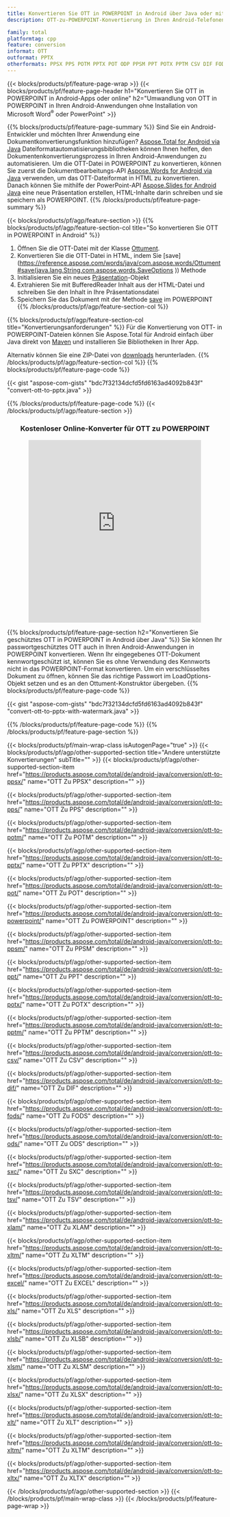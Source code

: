 ```yaml
---
title: Konvertieren Sie OTT in POWERPOINT in Android über Java oder mit dem kostenlosen Online Converter
description: OTT-zu-POWERPOINT-Konvertierung in Ihren Android-Telefonen ohne Verwendung von Microsoft Word of PowerPoint oder online. Testen Sie schnell den kostenlosen CSV-zu-DOC-Online-Konverter, bevor Sie den Code integrieren.

family: total
platformtag: cpp
feature: conversion
informat: OTT
outformat: PPTX
otherformats: PPSX PPS POTM PPTX POT ODP PPSM PPT POTX PPTM CSV DIF FODS ODS SXC TSV XLAM XLTM EXCEL XLS XLSB XLSM XLSX XLT XLTM XLTX
---
```

{{< blocks/products/pf/feature-page-wrap >}}
{{< blocks/products/pf/feature-page-header h1="Konvertieren Sie OTT in POWERPOINT in Android-Apps oder online" h2="Umwandlung von OTT in POWERPOINT in Ihren Android-Anwendungen ohne Installation von Microsoft Word<sup>&reg;</sup> oder PowerPoint" >}}

{{% blocks/products/pf/feature-page-summary %}}
Sind Sie ein Android-Entwickler und möchten Ihrer Anwendung eine Dokumentkonvertierungsfunktion hinzufügen? [Aspose.Total for Android via Java](https://products.aspose.com/total/android-java/) Dateiformatautomatisierungsbibliotheken können Ihnen helfen, den Dokumentenkonvertierungsprozess in Ihren Android-Anwendungen zu automatisieren. Um die OTT-Datei in POWERPOINT zu konvertieren, können Sie zuerst die Dokumentbearbeitungs-API [Aspose.Words for Android via Java](https://products.aspose.com/words/android-java/) verwenden, um das OTT-Dateiformat in HTML zu konvertieren. Danach können Sie mithilfe der PowerPoint-API [Aspose.Slides for Android Java](https://products.aspose.com/slides/android-java/) eine neue Präsentation erstellen, HTML-Inhalte darin schreiben und sie speichern als POWERPOINT. 
{{% /blocks/products/pf/feature-page-summary  %}}

{{< blocks/products/pf/agp/feature-section >}}
{{% blocks/products/pf/agp/feature-section-col title="So konvertieren Sie OTT in POWERPOINT in Android" %}}
1. Öffnen Sie die OTT-Datei mit der Klasse [Ottument](https://reference.aspose.com/words/java/com.aspose.words/Ottument).
2. Konvertieren Sie die OTT-Datei in HTML, indem Sie [save](https://reference.aspose.com/words/java/com.aspose.words/Ottument#save(java.lang.String,com.aspose.words.SaveOptions )) Methode
3. Initialisieren Sie ein neues [Präsentation](https://reference.aspose.com/slides/java/com.aspose.slides/Presentation)-Objekt
5. Extrahieren Sie mit BufferedReader Inhalt aus der HTML-Datei und schreiben Sie den Inhalt in Ihre Präsentationsdatei
6. Speichern Sie das Dokument mit der Methode [save](https://reference.aspose.com/slides/java/com.aspose.slides/Presentation#save-java.io.OutputStream-int-) im POWERPOINT
{{% /blocks/products/pf/agp/feature-section-col %}}

{{% blocks/products/pf/agp/feature-section-col title="Konvertierungsanforderungen" %}}
Für die Konvertierung von OTT- in POWERPOINT-Dateien können Sie Aspose.Total für Android einfach über Java direkt von [Maven](https://releases.aspose.com/total/java/) und installieren Sie Bibliotheken in Ihrer App.

Alternativ können Sie eine ZIP-Datei von [downloads](https://releases.aspose.comtotal/androidjava) herunterladen.
{{% /blocks/products/pf/agp/feature-section-col %}}
{{% blocks/products/pf/feature-page-code %}}

{{< gist "aspose-com-gists" "bdc7f32134dcfd5fd6163ad4092b843f" "convert-ott-to-pptx.java" >}}



{{% /blocks/products/pf/feature-page-code %}}
{{< /blocks/products/pf/agp/feature-section >}}
<div class="container-fluid agp-content bg-white aboutfile box-1 vh100 section nopbtm">
<div class=container>
<div class=row>
<div class="demobox tc col-md-12 padding-0" align="center">

<h3>Kostenloser Online-Konverter für OTT zu POWERPOINT</h3>

<iframe style="border: none; height: 426px;" scrolling="no" src="https://total-conversion-app-65z5r2lp.qa.k8s.dynabic.com/?to=pptx&from=ott" id="child-iframe" width="80%"></iframe>

</div></div>
</div></div>

{{% blocks/products/pf/feature-page-section  h2="Konvertieren Sie geschütztes OTT in POWERPOINT in Android über Java" %}}
Sie können Ihr passwortgeschütztes OTT auch in Ihren Android-Anwendungen in POWERPOINT konvertieren. Wenn Ihr eingegebenes OTT-Dokument kennwortgeschützt ist, können Sie es ohne Verwendung des Kennworts nicht in das POWERPOINT-Format konvertieren. Um ein verschlüsseltes Dokument zu öffnen, können Sie das richtige Passwort im LoadOptions-Objekt setzen und es an den Ottument-Konstruktor übergeben.
{{% blocks/products/pf/feature-page-code %}}

{{< gist "aspose-com-gists" "bdc7f32134dcfd5fd6163ad4092b843f" "convert-ott-to-pptx-with-watermark.java" >}}

{{% /blocks/products/pf/feature-page-code  %}}
{{% /blocks/products/pf/feature-page-section %}}

{{< blocks/products/pf/main-wrap-class isAutogenPage="true" >}}
{{< blocks/products/pf/agp/other-supported-section title="Andere unterstützte Konvertierungen" subTitle="" >}}
{{< blocks/products/pf/agp/other-supported-section-item href="https://products.aspose.com/total/de/android-java/conversion/ott-to-ppsx/" name="OTT Zu PPSX" description="" >}}

{{< blocks/products/pf/agp/other-supported-section-item href="https://products.aspose.com/total/de/android-java/conversion/ott-to-pps/" name="OTT Zu PPS" description="" >}}

{{< blocks/products/pf/agp/other-supported-section-item href="https://products.aspose.com/total/de/android-java/conversion/ott-to-potm/" name="OTT Zu POTM" description="" >}}

{{< blocks/products/pf/agp/other-supported-section-item href="https://products.aspose.com/total/de/android-java/conversion/ott-to-pptx/" name="OTT Zu PPTX" description="" >}}

{{< blocks/products/pf/agp/other-supported-section-item href="https://products.aspose.com/total/de/android-java/conversion/ott-to-pot/" name="OTT Zu POT" description="" >}}

{{< blocks/products/pf/agp/other-supported-section-item href="https://products.aspose.com/total/de/android-java/conversion/ott-to-powerpoint/" name="OTT Zu POWERPOINT" description="" >}}

{{< blocks/products/pf/agp/other-supported-section-item href="https://products.aspose.com/total/de/android-java/conversion/ott-to-ppsm/" name="OTT Zu PPSM" description="" >}}

{{< blocks/products/pf/agp/other-supported-section-item href="https://products.aspose.com/total/de/android-java/conversion/ott-to-ppt/" name="OTT Zu PPT" description="" >}}

{{< blocks/products/pf/agp/other-supported-section-item href="https://products.aspose.com/total/de/android-java/conversion/ott-to-potx/" name="OTT Zu POTX" description="" >}}

{{< blocks/products/pf/agp/other-supported-section-item href="https://products.aspose.com/total/de/android-java/conversion/ott-to-pptm/" name="OTT Zu PPTM" description="" >}}

{{< blocks/products/pf/agp/other-supported-section-item href="https://products.aspose.com/total/de/android-java/conversion/ott-to-csv/" name="OTT Zu CSV" description="" >}}

{{< blocks/products/pf/agp/other-supported-section-item href="https://products.aspose.com/total/de/android-java/conversion/ott-to-dif/" name="OTT Zu DIF" description="" >}}

{{< blocks/products/pf/agp/other-supported-section-item href="https://products.aspose.com/total/de/android-java/conversion/ott-to-fods/" name="OTT Zu FODS" description="" >}}

{{< blocks/products/pf/agp/other-supported-section-item href="https://products.aspose.com/total/de/android-java/conversion/ott-to-ods/" name="OTT Zu ODS" description="" >}}

{{< blocks/products/pf/agp/other-supported-section-item href="https://products.aspose.com/total/de/android-java/conversion/ott-to-sxc/" name="OTT Zu SXC" description="" >}}

{{< blocks/products/pf/agp/other-supported-section-item href="https://products.aspose.com/total/de/android-java/conversion/ott-to-tsv/" name="OTT Zu TSV" description="" >}}

{{< blocks/products/pf/agp/other-supported-section-item href="https://products.aspose.com/total/de/android-java/conversion/ott-to-xlam/" name="OTT Zu XLAM" description="" >}}

{{< blocks/products/pf/agp/other-supported-section-item href="https://products.aspose.com/total/de/android-java/conversion/ott-to-xltm/" name="OTT Zu XLTM" description="" >}}

{{< blocks/products/pf/agp/other-supported-section-item href="https://products.aspose.com/total/de/android-java/conversion/ott-to-excel/" name="OTT Zu EXCEL" description="" >}}

{{< blocks/products/pf/agp/other-supported-section-item href="https://products.aspose.com/total/de/android-java/conversion/ott-to-xls/" name="OTT Zu XLS" description="" >}}

{{< blocks/products/pf/agp/other-supported-section-item href="https://products.aspose.com/total/de/android-java/conversion/ott-to-xlsb/" name="OTT Zu XLSB" description="" >}}

{{< blocks/products/pf/agp/other-supported-section-item href="https://products.aspose.com/total/de/android-java/conversion/ott-to-xlsm/" name="OTT Zu XLSM" description="" >}}

{{< blocks/products/pf/agp/other-supported-section-item href="https://products.aspose.com/total/de/android-java/conversion/ott-to-xlsx/" name="OTT Zu XLSX" description="" >}}

{{< blocks/products/pf/agp/other-supported-section-item href="https://products.aspose.com/total/de/android-java/conversion/ott-to-xlt/" name="OTT Zu XLT" description="" >}}

{{< blocks/products/pf/agp/other-supported-section-item href="https://products.aspose.com/total/de/android-java/conversion/ott-to-xltm/" name="OTT Zu XLTM" description="" >}}

{{< blocks/products/pf/agp/other-supported-section-item href="https://products.aspose.com/total/de/android-java/conversion/ott-to-xltx/" name="OTT Zu XLTX" description="" >}}


{{< /blocks/products/pf/agp/other-supported-section >}}
{{< /blocks/products/pf/main-wrap-class >}}
{{< /blocks/products/pf/feature-page-wrap >}}